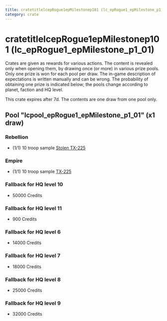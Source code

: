 ```yaml
---
title: cratetitlelcepRogue1epMilestonep101 (lc_epRogue1_epMilestone_p1_01)
category: crate
---
```


# cratetitlelcepRogue1epMilestonep101 (lc_epRogue1_epMilestone_p1_01)

Crates are given as rewards for various actions. The content is revealed only when opening them, by drawing once (or more) in various prize pools. Only one prize is won for each pool per draw. The in-game description of expectations is written manually and can be wrong. The probability of obtaining one prize is indicated below; the pools change according to planet, faction and HQ level.

This crate expires after 7d. The contents are one draw from one pool only.

## Pool "lcpool_epRogue1_epMilestone_p1_01" (x1 draw)

### Rebellion

  * (1/1) 10 troop sample [Stolen TX-225](RebelHovertankSample)

### Empire

  * (1/1) 10 troop sample [TX-225](EmpireHovertankSample)

### Fallback for HQ level 10

  * 50000 Credits

### Fallback for HQ level 11

  * 900 Credits

### Fallback for HQ level 6

  * 14000 Credits

### Fallback for HQ level 7

  * 18000 Credits

### Fallback for HQ level 8

  * 25000 Credits

### Fallback for HQ level 9

  * 32000 Credits